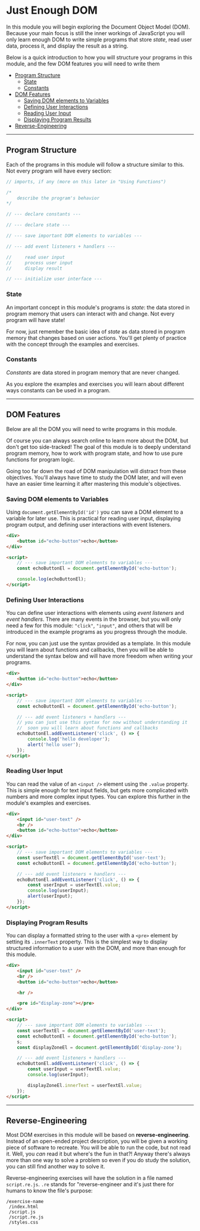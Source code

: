 # Just Enough DOM

In this module you will begin exploring the Document Object Model (DOM). Because
your main focus is still the inner workings of JavaScript you will only learn
enough DOM to write simple programs that store _state_, read user data, process
it, and display the result as a string.

Below is a quick introduction to how you will structure your programs in this
module, and the few DOM features you will need to write them

- [Program Structure](#program-structure)
  - [State](#state)
  - [Constants](#constants)
- [DOM Features](#dom-features)
  - [Saving DOM elements to Variables](#saving-dom-elements-to-variables)
  - [Defining User Interactions](#defining-user-interactions)
  - [Reading User Input](#reading-user-input)
  - [Displaying Program Results](#displaying-program-results)
- [Reverse-Engineering](#reverse-engineering)

---

## Program Structure

Each of the programs in this module will follow a structure similar to this. Not
every program will have every section:

```js
// imports, if any (more on this later in "Using Functions")

/*
    describe the program's behavior
*/

// --- declare constants ---

// --- declare state ---

// --- save important DOM elements to variables ---

// --- add event listeners + handlers ---

//     read user input
//     process user input
//     display result

// --- initialize user interface ---
```

### State

An important concept in this module's programs is _state_: the data stored in
program memory that users can interact with and change. Not every program will
have state!

For now, just remember the basic idea of _state_ as data stored in program
memory that changes based on user actions. You'll get plenty of practice with
the concept through the examples and exercises.

### Constants

_Constants_ are data stored in program memory that are never changed.

As you explore the examples and exercises you will learn about different ways
constants can be used in a program.

---

## DOM Features

Below are all the DOM you will need to write programs in this module.

Of course you can always search online to learn more about the DOM, but don't
get too side-tracked! The goal of this module is to deeply understand program
memory, how to work with program state, and how to use pure functions for
program logic.

Going too far down the road of DOM manipulation will distract from these
objectives. You'll always have time to study the DOM later, and will even have
an easier time learning it after mastering this module's objectives.

### Saving DOM elements to Variables

Using `document.getElementById('id')` you can save a DOM element to a variable
for later use. This is practical for reading user input, displaying program
output, and defining user interactions with event listeners.

```html
<div>
	<button id="echo-button">echo</button>
</div>

<script>
	// --- save important DOM elements to variables ---
	const echoButtonEl = document.getElementById('echo-button');

	console.log(echoButtonEl);
</script>
```

### Defining User Interactions

You can define user interactions with elements using _event listeners_ and
_event handlers_. There are many events in the browser, but you will only need a
few for this module: `"click"`, `"input"`, and others that will be introduced in
the example programs as you progress through the module.

For now, you can just use the syntax provided as a template. In this module you
will learn about functions and callbacks, then you will be able to understand
the syntax below and will have more freedom when writing your programs.

```html
<div>
	<button id="echo-button">echo</button>
</div>

<script>
	// --- save important DOM elements to variables ---
	const echoButtonEl = document.getElementById('echo-button');

	// --- add event listeners + handlers ---
	// you can just use this syntax for now without understanding it
	//  soon you will learn about functions and callbacks
	echoButtonEl.addEventListener('click', () => {
		console.log('hello developer');
		alert('hello user');
	});
</script>
```

### Reading User Input

You can read the value of an `<input />` element using the `.value` property.
This is simple enough for text input fields, but gets more complicated with
numbers and more complex input types. You can explore this further in the
module's examples and exercises.

```html
<div>
	<input id="user-text" />
	<br />
	<button id="echo-button">echo</button>
</div>

<script>
	// --- save important DOM elements to variables ---
	const userTextEl = document.getElementById('user-text');
	const echoButtonEl = document.getElementById('echo-button');

	// --- add event listeners + handlers ---
	echoButtonEl.addEventListener('click', () => {
		const userInput = userTextEl.value;
		console.log(userInput);
		alert(userInput);
	});
</script>
```

### Displaying Program Results

You can display a formatted string to the user with a `<pre>` element by setting
its `.innerText` property. This is the simplest way to display structured
information to a user with the DOM, and more than enough for this module.

```html
<div>
	<input id="user-text" />
	<br />
	<button id="echo-button">echo</button>

	<hr />

	<pre id="display-zone"></pre>
</div>

<script>
	// --- save important DOM elements to variables ---
	const userTextEl = document.getElementById('user-text');
	const echoButtonEl = document.getElementById('echo-button');
	s;
	const displayZoneEl = document.getElementById('display-zone');

	// --- add event listeners + handlers ---
	echoButtonEl.addEventListener('click', () => {
		const userInput = userTextEl.value;
		console.log(userInput);

		displayZoneEl.innerText = userTextEl.value;
	});
</script>
```

---

## Reverse-Engineering

Most DOM exercises in this module will be based on **reverse-engineering**.
Instead of an open-ended project description, you will be given a working piece
of software to recreate. You will be able to run the code, but not read it.
Well, you _can_ read it but where's the fun in that?! Anyway there's always more
than one way to solve a problem so even if you do study the solution, you can
still find another way to solve it.

Reverse-engineering exercises will have the solution in a file named
`script.re.js`. `.re` stands for "reverse-engineer and it's just there for
humans to know the file's purpose:

```
/exercise-name
 /index.html
 /script.js
 /script.re.js
 /styles.css
```
